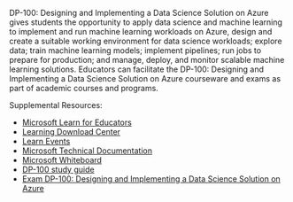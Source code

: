 


DP-100: Designing and Implementing a Data Science Solution on Azure gives students the opportunity to apply data science and machine learning to implement and run machine learning workloads on Azure, design and create a suitable working environment for data science workloads; explore data; train machine learning models; implement pipelines; run jobs to prepare for production; and manage, deploy, and monitor scalable machine learning solutions. Educators can facilitate the DP-100: Designing and Implementing a Data Science Solution on Azure courseware and exams as part of academic courses and programs.

Supplemental Resources:

- [Microsoft Learn for Educators](https://aka.ms/msle)  
- [Learning Download Center](https://aka.ms/ldc)
- [Learn Events](https://aka.ms/LearnTV)
- [Microsoft Technical Documentation](https://aka.ms/docs)
- [Microsoft Whiteboard](https://aka.ms/whiteboard)
- [DP-100 study guide](https://aka.ms/DP100-StudyGuide)
- [Exam DP-100: Designing and Implementing a Data Science Solution on Azure](https://aka.ms/DP100exam)
